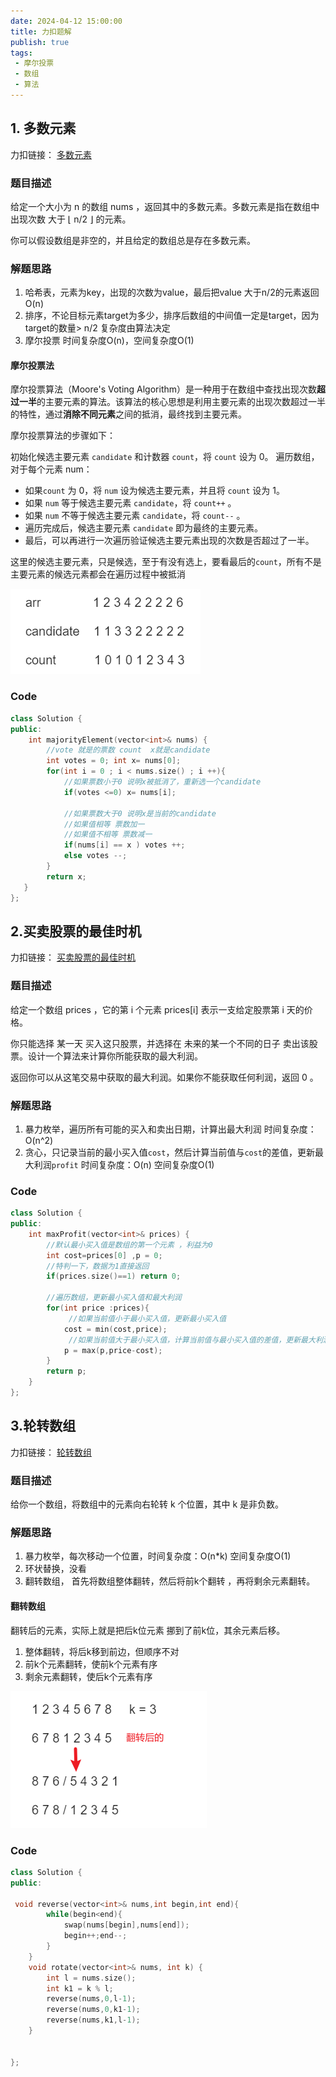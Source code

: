 ```yaml
---
date: 2024-04-12 15:00:00
title: 力扣题解
publish: true
tags: 
 - 摩尔投票
 - 数组
 - 算法
---
```



<!-- markdownlint-disable-file -->



## 1. 多数元素

力扣链接： [多数元素](https://leetcode.cn/problems/majority-element/description)

### 题目描述
给定一个大小为 n 的数组 nums ，返回其中的多数元素。多数元素是指在数组中出现次数 大于 ⌊ n/2 ⌋ 的元素。

你可以假设数组是非空的，并且给定的数组总是存在多数元素。


### 解题思路
1. 哈希表，元素为key，出现的次数为value，最后把value 大于n/2的元素返回 O(n) 
2. 排序，不论目标元素target为多少，排序后数组的中间值一定是target，因为target的数量> n/2 复杂度由算法决定
3. 摩尔投票  时间复杂度O(n)，空间复杂度O(1)



#### 摩尔投票法
摩尔投票算法（Moore's Voting Algorithm）是一种用于在数组中查找出现次数**超过一半**的主要元素的算法。该算法的核心思想是利用主要元素的出现次数超过一半的特性，通过**消除不同元素**之间的抵消，最终找到主要元素。

摩尔投票算法的步骤如下：

初始化候选主要元素 `candidate` 和计数器 `count`，将 `count` 设为 0。
遍历数组，对于每个元素 num：

* 如果`count` 为 0，将 `num` 设为候选主要元素，并且将 `count` 设为 1。
* 如果 `num` 等于候选主要元素 `candidate`，将 `count++` 。
* 如果 `num` 不等于候选主要元素 `candidate`，将 `count--` 。
* 遍历完成后，候选主要元素 `candidate` 即为最终的主要元素。
* 最后，可以再进行一次遍历验证候选主要元素出现的次数是否超过了一半。

这里的候选主要元素，只是候选，至于有没有选上，要看最后的`count`，所有不是主要元素的候选元素都会在遍历过程中被抵消

![image-20240412153944587](./image/摩尔投票1.png)

### Code
```C++ []
class Solution {
public:
    int majorityElement(vector<int>& nums) {
        //vote 就是的票数 count  x就是candidate
        int votes = 0; int x= nums[0];
        for(int i = 0 ; i < nums.size() ; i ++){
            //如果票数小于0 说明x被抵消了，重新选一个candidate
            if(votes <=0) x= nums[i];

            //如果票数大于0 说明x是当前的candidate
            //如果值相等 票数加一
            //如果值不相等 票数减一
            if(nums[i] == x ) votes ++;
            else votes --;
        } 
        return x;
   }
};
```


## 2.买卖股票的最佳时机

力扣链接： [买卖股票的最佳时机](https://leetcode.cn/problems/best-time-to-buy-and-sell-stock/solutions/1692872/by-jyd-cu90/)

### 题目描述
给定一个数组 prices ，它的第 i 个元素 prices[i] 表示一支给定股票第 i 天的价格。

你只能选择 某一天 买入这只股票，并选择在 未来的某一个不同的日子 卖出该股票。设计一个算法来计算你所能获取的最大利润。

返回你可以从这笔交易中获取的最大利润。如果你不能获取任何利润，返回 0 。


### 解题思路
1. 暴力枚举，遍历所有可能的买入和卖出日期，计算出最大利润  时间复杂度：O(n^2)
2. 贪心，只记录当前的最小买入值`cost`，然后计算当前值与`cost`的差值，更新最大利润`profit`   时间复杂度：O(n) 空间复杂度O(1)


### Code
```c++ []
class Solution {
public:
    int maxProfit(vector<int>& prices) {
        //默认最小买入值是数组的第一个元素 ，利益为0
        int cost=prices[0] ,p = 0;
        //特判一下，数据为1直接返回
        if(prices.size()==1) return 0;

        //遍历数组，更新最小买入值和最大利润
        for(int price :prices){
             //如果当前值小于最小买入值，更新最小买入值
            cost = min(cost,price);
             //如果当前值大于最小买入值，计算当前值与最小买入值的差值，更新最大利润
            p = max(p,price-cost);
        }
        return p;
    }
};
```


## 3.轮转数组

力扣链接： [轮转数组](https://leetcode.cn/problems/rotate-array/description/)

### 题目描述
给你一个数组，将数组中的元素向右轮转 k 个位置，其中 k 是非负数。


### 解题思路
1. 暴力枚举，每次移动一个位置，时间复杂度：O(n*k) 空间复杂度O(1)
2. 环状替换，没看
3. 翻转数组， 首先将数组整体翻转，然后将前k个翻转 ，再将剩余元素翻转。

#### 翻转数组
翻转后的元素，实际上就是把后k位元素 挪到了前k位，其余元素后移。
1. 整体翻转，将后k移到前边，但顺序不对
2. 前k个元素翻转，使前k个元素有序
3. 剩余元素翻转，使后k个元素有序


![翻转数组](image/翻转数组.png)

### Code
```c++ []
class Solution {
public:

 void reverse(vector<int>& nums,int begin,int end){
        while(begin<end){
            swap(nums[begin],nums[end]);
            begin++;end--;
        }
    }
    void rotate(vector<int>& nums, int k) {
        int l = nums.size();
        int k1 = k % l;
        reverse(nums,0,l-1);
        reverse(nums,0,k1-1);
        reverse(nums,k1,l-1);
    }

   
};
```

